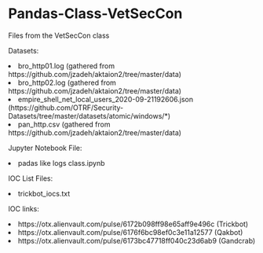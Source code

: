# Pandas-Class-VetSecCon
Files from the VetSecCon class


Datasets:
<li>bro_http01.log (gathered from https://github.com/jzadeh/aktaion2/tree/master/data)</li>
<li>bro_http02.log (gathered from https://github.com/jzadeh/aktaion2/tree/master/data)</li>
<li>empire_shell_net_local_users_2020-09-21192606.json (https://github.com/OTRF/Security-Datasets/tree/master/datasets/atomic/windows/*)</li>
<li>pan_http.csv (gathered from https://github.com/jzadeh/aktaion2/tree/master/data)</li>
 

Jupyter Notebook File: 
<li>padas like logs class.ipynb</li>


IOC List Files:
<li>trickbot_iocs.txt</li>



IOC links: 
<li>https://otx.alienvault.com/pulse/6172b098ff98e65aff9e496c (Trickbot)</li>
<li>https://otx.alienvault.com/pulse/6176f6bc98ef0c3e11a12577 (Qakbot)</li>
<li>https://otx.alienvault.com/pulse/6173bc47718ff040c23d6ab9 (Gandcrab)</li>
